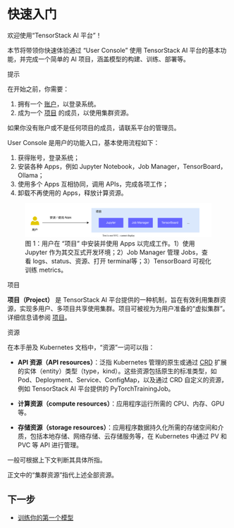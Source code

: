 # 快速入门

欢迎使用“TensorStack AI 平台”！

本节将带领你快速体验通过 “User Console” 使用 TensorStack AI 平台的基本功能，并完成一个简单的 AI 项目，涵盖模型的构建、训练、部署等。

<aside class="note tip">
<div class="title">提示</div>

在开始之前，你需要：

1. 拥有一个 [账户](../security/account.md)，以登录系统。
1. 成为一个 [项目](../security/project.md) 的成员，以使用集群资源。

如果你没有账户或不是任何项目的成员，请联系平台的管理员。

</aside>

User Console 是用户的功能入口，基本使用流程如下：

1. 获得账号，登录系统；
2. 安装各种 Apps，例如 Jupyter Notebook，Job Manager，TensorBoard，Ollama；
3. 使用多个 Apps 互相协同，调用 APIs，完成各项工作；
4. 卸载不再使用的 Apps，释放计算资源。

<figure class="architecture">
  <img alt="create-pvc1" src="../assets/get-started/concept.drawio.svg" />
  <figcaption>图 1：用户在 “项目” 中安装并使用 Apps 以完成工作。1）使用 Jupyter 作为其交互式开发环境；2）Job Manager 管理 Jobs，查看 logs、status、资源、打开 terminal等；3）TensorBoard 可视化训练 metrics。 </figcaption>
</figure>


<aside class="note info">
<div class="title">项目</div>

**项目（Project）** 是 TensorStack AI 平台提供的一种机制，旨在有效利用集群资源，实现多用户、多项目共享使用集群。项目可被视为为用户准备的“虚拟集群”。详细信息请参阅 [项目](../security/project.md)。

</aside>

<aside class="note info">
<div class="title">资源</div>

在本手册及 Kubernetes 文档中，“资源”一词可以指：

* <b>API 资源（API resources）</b>：泛指 Kubernetes 管理的原生或通过 <a target="_blank" rel="noopener noreferrer" href="https://kubernetes.io/docs/concepts/extend-kubernetes/api-extension/custom-resources/">CRD</a> 扩展的实体（entity）类型（type，kind）。这些资源包括原生的标准类型，如 Pod、Deployment、Service、ConfigMap，以及通过 CRD 自定义的资源，例如 TensorStack AI 平台提供的 PyTorchTrainingJob。

* <b>计算资源（compute resources）</b>：应用程序运行所需的 CPU、内存、GPU 等。

* <b>存储资源（storage resources）</b>：应用程序数据持久化所需的存储空间和介质，包括本地存储、网络存储、云存储服务等，在 Kubernetes 中通过 PV 和 PVC 等 API 进行管理。

一般可根据上下文判断其具体所指。

正文中的“集群资源”指代上述全部资源。

</aside>

## 下一步

* [训练你的第一个模型](./training-first-model.md)
